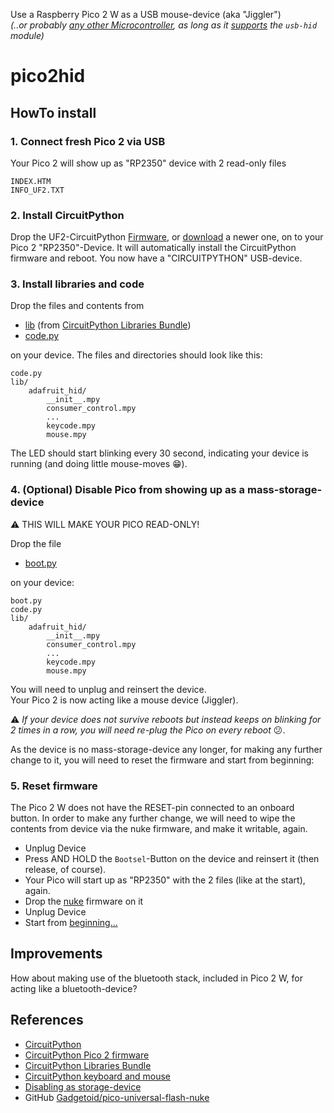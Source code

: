 Use a Raspberry Pico 2 W as a USB mouse-device (aka "Jiggler")  
*(..or probably [any other Microcontroller](https://circuitpython.org/downloads), as long as it [supports](https://docs.circuitpython.org/en/latest/shared-bindings/usb_hid/) the ```usb-hid``` module)*
# pico2hid

## HowTo install
### 1. Connect fresh Pico 2 via USB
Your Pico 2 will show up as "RP2350" device with 2 read-only files
```
INDEX.HTM
INFO_UF2.TXT
```
### 2. Install CircuitPython
Drop the UF2-CircuitPython [Firmware](firmwares/adafruit-circuitpython-raspberry_pi_pico2_w-de_DE-9.2.1.uf2), 
or [download](https://circuitpython.org/board/raspberry_pi_pico2_w/) a newer one, 
on to your Pico 2 "RP2350"-Device. It will automatically install the CircuitPython firmware and reboot.
You now have a "CIRCUITPYTHON" USB-device.

### 3. Install libraries and code
Drop the files and contents from
- [lib](lib) (from [CircuitPython Libraries Bundle](https://circuitpython.org/libraries))
- [code.py](code.py)
  
on your device. The files and directories should look like this:  
````
code.py
lib/
    adafruit_hid/
        __init__.mpy
        consumer_control.mpy
        ...
        keycode.mpy
        mouse.mpy
````
The LED should start blinking every 30 second, indicating your device is running (and doing little mouse-moves 😁).
### 4. (Optional) Disable Pico from showing up as a mass-storage-device
⚠️ THIS WILL MAKE YOUR PICO READ-ONLY!  

Drop the file
- [boot.py](boot.py)

on your device:
````
boot.py
code.py
lib/
    adafruit_hid/
        __init__.mpy
        consumer_control.mpy
        ...
        keycode.mpy
        mouse.mpy
````
You will need to unplug and reinsert the device.    
Your Pico 2 is now acting like a mouse device (Jiggler).  

⚠️ *If your device does not survive reboots but instead keeps on blinking for 2 times in a row, you will need re-plug the Pico on every reboot* 😕.

As the device is no mass-storage-device any longer, for making any further change to it, you will need to reset the firmware and start from beginning:

### 5. Reset firmware
The Pico 2 W does not have the RESET-pin connected to an onboard button. In order to make any further change, we will need to wipe the contents from device via the nuke firmware, and make it writable, again. 
- Unplug Device
- Press AND HOLD the ```Bootsel```-Button on the device and reinsert it (then release, of course).
- Your Pico will start up as "RP2350" with the 2 files (like at the start), again.
- Drop the [nuke](firmwares/universal_flash_nuke.uf2) firmware on it
- Unplug Device
- Start from [beginning...](#1-connect-fresh-pico-2-via-usb)

## Improvements
How about making use of the bluetooth stack, included in Pico 2 W, for acting like a bluetooth-device?

## References
- [CircuitPython](https://circuitpython.org)
- [CircuitPython Pico 2 firmware](https://circuitpython.org/board/raspberry_pi_pico2_w/)
- [CircuitPython Libraries Bundle](https://circuitpython.org/libraries)
- [CircuitPython keyboard and mouse](https://learn.adafruit.com/circuitpython-essentials/circuitpython-hid-keyboard-and-mouse)
- [Disabling as storage-device](https://learn.adafruit.com/customizing-usb-devices-in-circuitpython/circuitpy-midi-serial#circuitpy-mass-storage-device-3096583)
- GitHub [Gadgetoid/pico-universal-flash-nuke](https://github.com/Gadgetoid/pico-universal-flash-nuke?tab=readme-ov-file)